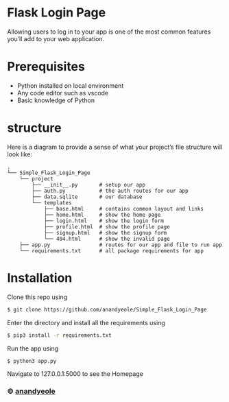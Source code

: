 # Flask Login Page

Allowing users to log in to your app is one of the most common features you’ll add to your web application.

# Prerequisites

- Python installed on local environment
- Any code editor such as vscode
- Basic knowledge of Python

# structure

Here is a diagram to provide a sense of what your project’s file structure will look like:

```
.
└── Simple_Flask_Login_Page
    └── project
        ├── __init__.py       # setup our app
        ├── auth.py           # the auth routes for our app
        ├── data.sqlite       # our database
        └── templates
            ├── base.html     # contains common layout and links
            ├── home.html     # show the home page
            ├── login.html    # show the login form
            ├── profile.html  # show the profile page
            ├── signup.html   # show the signup form
            └── 404.html      # show the invalid page
    ├── app.py                # routes for our app and file to run app
    └── requirements.txt      # all package requirements for app

```

# Installation

Clone this repo using

```sh
$ git clone https://github.com/anandyeole/Simple_Flask_Login_Page
```

Enter the directory and install all the requirements using

```sh
$ pip3 install -r requirements.txt
```

Run the app using

```
$ python3 app.py
```

Navigate to 127.0.0.1:5000 to see the Homepage

### © [anandyeole](https://github.com/anandyeole/)
